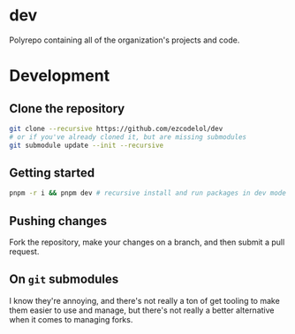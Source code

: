 # dev

Polyrepo containing all of the organization's projects and code.

# Development

## Clone the repository

```sh
git clone --recursive https://github.com/ezcodelol/dev
# or if you've already cloned it, but are missing submodules
git submodule update --init --recursive
```

## Getting started

```sh
pnpm -r i && pnpm dev # recursive install and run packages in dev mode
```

## Pushing changes

Fork the repository, make your changes on a branch, and then submit a pull request.

## On `git` submodules

I know they're annoying, and there's not really a ton of get tooling to make them easier to use and manage, but there's not really a better alternative when it comes to managing forks.
